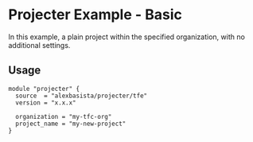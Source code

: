# Projecter Example - Basic

In this example, a plain project within the specified organization, with no additional settings.

## Usage

```hcl
module "projecter" {
  source  = "alexbasista/projecter/tfe"
  version = "x.x.x"
  
  organization = "my-tfc-org"
  project_name = "my-new-project"
}
```
